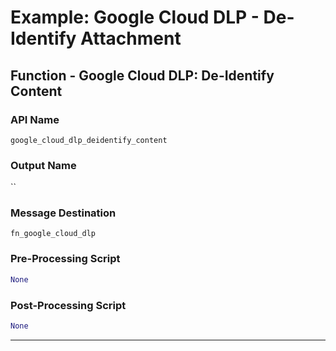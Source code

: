<!--
    DO NOT MANUALLY EDIT THIS FILE
    THIS FILE IS AUTOMATICALLY GENERATED WITH resilient-sdk codegen
    Generated with resilient-sdk v50.1.262
-->

# Example: Google Cloud DLP - De-Identify Attachment

## Function - Google Cloud DLP: De-Identify Content

### API Name
`google_cloud_dlp_deidentify_content`

### Output Name
``

### Message Destination
`fn_google_cloud_dlp`

### Pre-Processing Script
```python
None
```

### Post-Processing Script
```python
None
```

---

